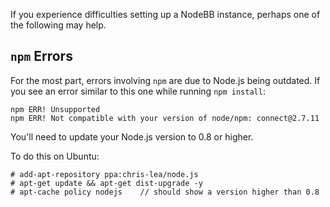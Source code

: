 If you experience difficulties setting up a NodeBB instance, perhaps one of the following may help.

## `npm` Errors

For the most part, errors involving `npm` are due to Node.js being outdated. If you see an error similar to this one while running `npm install`:

    npm ERR! Unsupported
    npm ERR! Not compatible with your version of node/npm: connect@2.7.11

You'll need to update your Node.js version to 0.8 or higher.

To do this on Ubuntu:

    # add-apt-repository ppa:chris-lea/node.js
    # apt-get update && apt-get dist-upgrade -y
    # apt-cache policy nodejs    // should show a version higher than 0.8